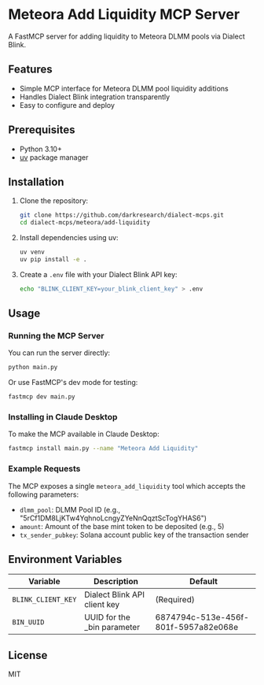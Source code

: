 # Meteora Add Liquidity MCP Server

A FastMCP server for adding liquidity to Meteora DLMM pools via Dialect Blink.

## Features

- Simple MCP interface for Meteora DLMM pool liquidity additions
- Handles Dialect Blink integration transparently
- Easy to configure and deploy

## Prerequisites

- Python 3.10+
- [uv](https://github.com/astral-sh/uv) package manager

## Installation

1. Clone the repository:
   ```bash
   git clone https://github.com/darkresearch/dialect-mcps.git
   cd dialect-mcps/meteora/add-liquidity
   ```

2. Install dependencies using uv:
   ```bash
   uv venv
   uv pip install -e .
   ```

3. Create a `.env` file with your Dialect Blink API key:
   ```bash
   echo "BLINK_CLIENT_KEY=your_blink_client_key" > .env
   ```

## Usage

### Running the MCP Server

You can run the server directly:

```bash
python main.py
```

Or use FastMCP's dev mode for testing:

```bash
fastmcp dev main.py
```

### Installing in Claude Desktop

To make the MCP available in Claude Desktop:

```bash
fastmcp install main.py --name "Meteora Add Liquidity"
```

### Example Requests

The MCP exposes a single `meteora_add_liquidity` tool which accepts the following parameters:

- `dlmm_pool`: DLMM Pool ID (e.g., "5rCf1DM8LjKTw4YqhnoLcngyZYeNnQqztScTogYHAS6")
- `amount`: Amount of the base mint token to be deposited (e.g., 5)
- `tx_sender_pubkey`: Solana account public key of the transaction sender

## Environment Variables

| Variable | Description | Default |
|----------|-------------|---------|
| `BLINK_CLIENT_KEY` | Dialect Blink API client key | (Required) |
| `BIN_UUID` | UUID for the _bin parameter | 6874794c-513e-456f-801f-5957a82e068e |

## License

MIT

